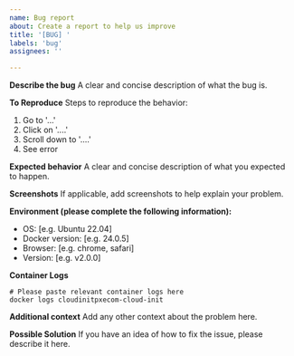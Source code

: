 ```yaml
---
name: Bug report
about: Create a report to help us improve
title: '[BUG] '
labels: 'bug'
assignees: ''

---
```


**Describe the bug**
A clear and concise description of what the bug is.

**To Reproduce**
Steps to reproduce the behavior:
1. Go to '...'
2. Click on '....'
3. Scroll down to '....'
4. See error

**Expected behavior**
A clear and concise description of what you expected to happen.

**Screenshots**
If applicable, add screenshots to help explain your problem.

**Environment (please complete the following information):**
 - OS: [e.g. Ubuntu 22.04]
 - Docker version: [e.g. 24.0.5]
 - Browser: [e.g. chrome, safari]
 - Version: [e.g. v2.0.0]

**Container Logs**
```
# Please paste relevant container logs here
docker logs cloudinitpxecom-cloud-init
```

**Additional context**
Add any other context about the problem here.

**Possible Solution**
If you have an idea of how to fix the issue, please describe it here.